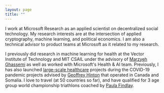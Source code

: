 ```yaml
---
layout: page
title: ""
---
```


I work at Microsoft Research as an applied scientist on decentralized social technology. My research interests are at the intersection of applied cryptography, machine learning, and political economics. I am also a technical advisor to product teams at Microsoft as it related to my research. 

I previously did research in machine learning for health at the Vector Institute of Technology and MIT CSAIL under the advisory of [Marzyeh Ghassemi](https://healthyml.org/people/) as well as worked with Microsoft's Health & AI team. Previously, I has also launched [large-scale healthcare](https://flatten.ca) projects during the COVID-19 pandemic projects advised by [Geoffrey Hinton](https://www.cs.toronto.edu/~hinton/) that operated in Canada and Somalia. I love to travel (at 50 countries so far), and have qualified for 3 age group world championship triathlons coached by [Paula Findlay](https://www.instagram.com/paula_findlay/?hl=en). 

<script defer data-domain="shreyj.com" src="https://plausible.io/js/script.js"></script>
